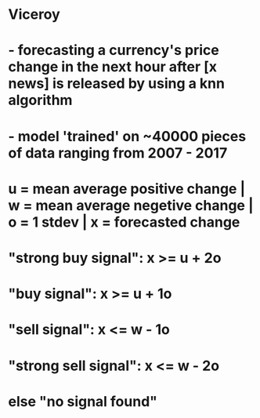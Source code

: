 # Viceroy
# - forecasting a currency's price change in the next hour after [x news] is released by using a knn algorithm
# - model 'trained' on ~40000 pieces of data ranging from 2007 - 2017

# u = mean average positive change | w = mean average negetive change | o = 1 stdev | x = forecasted change
# "strong buy signal": x >= u + 2o 
# "buy signal": x >= u + 1o 
# "sell signal": x <= w - 1o
# "strong sell signal": x <= w - 2o 
# else "no signal found"
